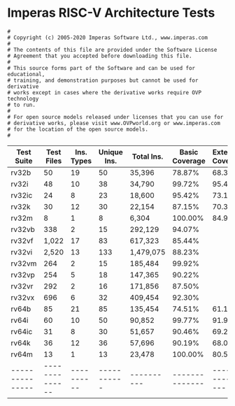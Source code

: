 # Imperas RISC-V Architecture Tests

    #
    # Copyright (c) 2005-2020 Imperas Software Ltd., www.imperas.com
    #
    # The contents of this file are provided under the Software License
    # Agreement that you accepted before downloading this file.
    #
    # This source forms part of the Software and can be used for educational,
    # training, and demonstration purposes but cannot be used for derivative
    # works except in cases where the derivative works require OVP technology
    # to run.
    #
    # For open source models released under licenses that you can use for
    # derivative works, please visit www.OVPworld.org or www.imperas.com
    # for the location of the open source models.
    #
    


| Test Suite      |   Test Files   | Ins. Types | Unique Ins. | Total Ins. | Basic Coverage | Extended Coverage |
| --------------- | -------------- | ---------- | ----------- | ---------- | -------------- | ----------------- |
| rv32b           |             50 |         19 |          50 |     35,396 |         78.87% |             68.31 |
| rv32i           |             48 |         10 |          38 |     34,790 |         99.72% |             95.44 |
| rv32ic          |             24 |          8 |          23 |     18,600 |         95.42% |             73.13 |
| rv32k           |             30 |         12 |          30 |     22,154 |         87.15% |             70.35 |
| rv32m           |              8 |          1 |           8 |      6,304 |        100.00% |             84.96 |
| rv32vb          |            338 |          2 |          15 |    292,129 |         94.07% |                   |
| rv32vf          |          1,022 |         17 |          83 |    617,323 |         85.44% |                   |
| rv32vi          |          2,520 |         13 |         133 |  1,479,075 |         88.23% |                   |
| rv32vm          |            264 |          2 |          15 |    185,484 |         99.92% |                   |
| rv32vp          |            254 |          5 |          18 |    147,365 |         90.22% |                   |
| rv32vr          |            292 |          2 |          16 |    171,856 |         87.50% |                   |
| rv32vx          |            696 |          6 |          32 |    409,454 |         92.30% |                   |
| rv64b           |             85 |         21 |          85 |    135,454 |         74.51% |             61.17 |
| rv64i           |             60 |         10 |          50 |     90,852 |         99.77% |             91.92 |
| rv64ic          |             31 |          8 |          30 |     51,657 |         90.46% |             69.20 |
| rv64k           |             36 |         12 |          36 |     57,696 |         90.19% |             68.09 |
| rv64m           |             13 |          1 |          13 |     23,478 |        100.00% |             80.57 |
| --------------- | -------------- | ---------- | ----------- | ---------- | -------------- | ----------------- |


